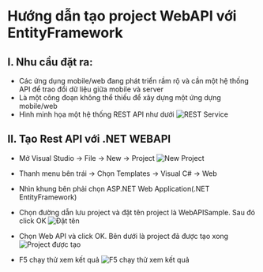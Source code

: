 # Hướng dẫn tạo project WebAPI với EntityFramework
## I. Nhu cầu đặt ra:
* Các ứng dụng mobile/web đang phát triển rầm rộ và cần một hệ thống API để trao đổi dữ liệu giữa mobile và server
* Là một công đoạn không thể thiếu để xây dựng một ứng dựng mobile/web
* Hình minh họa một hệ thống REST API như dưới
![REST Service](http://www.mediafire.com/convkey/5f05/djd9khouc69gkktzg.jpg)

## II. Tạo Rest API với .NET WEBAPI
* Mở Visual Studio -> File -> New -> Project
![New Project](http://www.mediafire.com/convkey/e5f6/c03kjxk501exc7tzg.jpg)

* Thanh menu bên trái -> Chọn Templates -> Visual C# -> Web
* Nhìn khung bên phải chọn ASP.NET Web Application(.NET EntityFramework)
* Chọn đường dẫn lưu project và đặt tên project là WebAPISample. Sau đó click OK
![Đặt tên](http://www.mediafire.com/convkey/8485/ccuf8zb9m96jz3qzg.jpg)

* Chọn Web API và click OK. Bên dưới là project đã được tạo xong
![Project được tạo](http://www.mediafire.com/convkey/161b/96t7gofl138pamxzg.jpg)
* F5 chạy thử xem kết quả
![F5 chạy thử xem kết quả](http://www.mediafire.com/convkey/8987/ni0nymc7kv772epzg.jpg)

